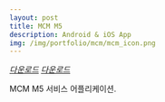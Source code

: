 ```yaml
---
layout: post
title: MCM M5
description: Android & iOS App
img: /img/portfolio/mcm/mcm_icon.png
---
```


<div class="col three caption">
	<a href="https://play.google.com/store/apps/details?id=com.mcm.app.hybrid" target="_blank"><i class="fa fa-android">다운로드</i></a>
	<a href="https://itunes.apple.com/kr/app/id983951043?mt=8" target="_blank"><i class="fa fa-apple">다운로드</i></a>
</div>

MCM M5 서비스 어플리케이션.


<div class="img_row">
	<img class="col one" src="{{ site.baseurl }}/img/portfolio/mcm/mcm_1.jpeg" alt="" title="example image"/>
	<img class="col one" src="{{ site.baseurl }}/img/portfolio/mcm/mcm_2.jpeg" alt="" title="example image"/>
	<img class="col one" src="{{ site.baseurl }}/img/portfolio/mcm/mcm_3.jpeg" alt="" title="example image"/>
</div>
<div class="img_row">
	<img class="col one" src="{{ site.baseurl }}/img/portfolio/mcm/mcm_4.jpeg" alt="" title="example image"/>
</div>